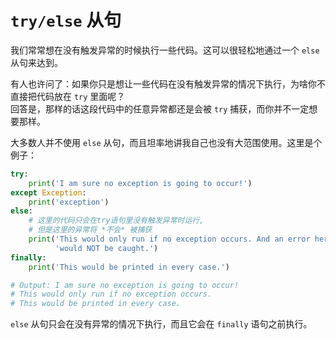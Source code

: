 # ```try/else``` 从句

我们常常想在没有触发异常的时候执行一些代码。这可以很轻松地通过一个 ```else``` 从句来达到。

有人也许问了：如果你只是想让一些代码在没有触发异常的情况下执行，为啥你不直接把代码放在 ```try``` 里面呢？  
回答是，那样的话这段代码中的任意异常都还是会被 ```try``` 捕获，而你并不一定想要那样。

大多数人并不使用 ```else``` 从句，而且坦率地讲我自己也没有大范围使用。这里是个例子：

```python
try:
    print('I am sure no exception is going to occur!')
except Exception:
    print('exception')
else:
    # 这里的代码只会在try语句里没有触发异常时运行,
    # 但是这里的异常将 *不会* 被捕获
    print('This would only run if no exception occurs. And an error here '
          'would NOT be caught.')
finally:
    print('This would be printed in every case.')

# Output: I am sure no exception is going to occur!
# This would only run if no exception occurs.
# This would be printed in every case.
```

```else``` 从句只会在没有异常的情况下执行，而且它会在 ```finally``` 语句之前执行。
